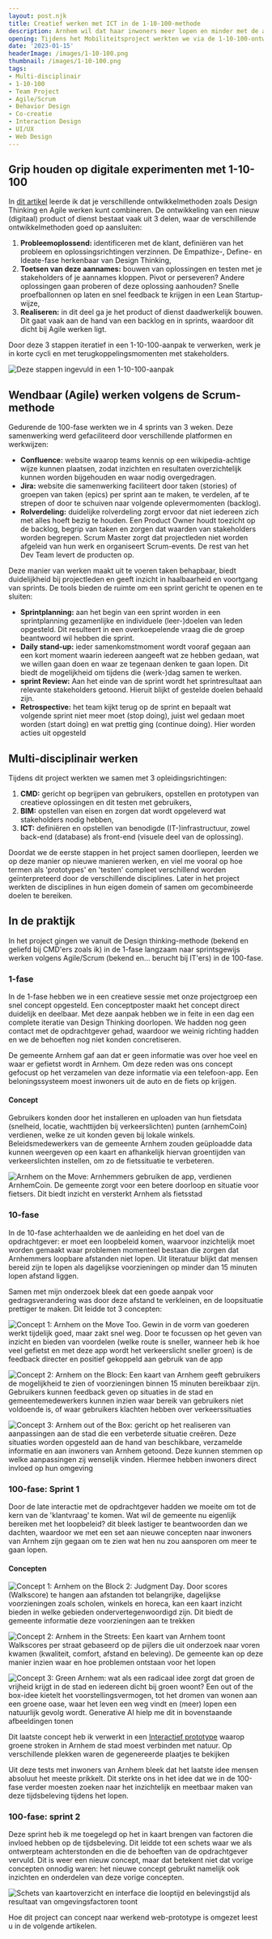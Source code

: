```yaml
---
layout: post.njk
title: Creatief werken met ICT in de 1-10-100-methode
description: Arnhem wil dat haar inwoners meer lopen en minder met de auto gaan. In een multi-disciplinair team combineerde ik in een 1-10-100-opzet het Design Thinking en Agile samenwerken. Ontdek hoe verschillende disciplines samen werkten om innovatieve concepten te ontwikkelen.
opening: Tijdens het Mobiliteitsproject werkten we via de 1-10-100-ontwikkelmethode.Hoe verhoudt deze zich tot de Design thinking- en Agile-methode, en hoe combineren we deze tijdens dit project? Welke disciplines werken samen aan dit project? Dit beschrijf ik op deze pagina.
date: '2023-01-15'
headerImage: /images/1-10-100.png
thumbnail: /images/1-10-100.png
tags:
- Multi-disciplinair
- 1-10-100
- Team Project
- Agile/Scrum
- Behavior Design
- Co-creatie
- Interaction Design
- UI/UX
- Web Design
---
```


## Grip houden op digitale experimenten met 1-10-100

In [dit artikel](https://mindig.nl/grip-houden-op-digitale-experimenten-met-1-10-100/) leerde ik dat je verschillende ontwikkelmethoden zoals Design Thinking en Agile werken kunt combineren. De ontwikkeling van een nieuw (digitaal) product of dienst bestaat vaak uit 3 delen, waar de verschillende ontwikkelmethoden goed op aansluiten:

1. **Probleemoplossend:** identificeren met de klant, definiëren van het probleem en oplossingsrichtingen verzinnen. De Empathize-, Define- en Ideate-fase herkenbaar van Design Thinking,
2. **Toetsen van deze aannames:** bouwen van oplossingen en testen met je stakeholders of je aannames kloppen. Pivot or perseveren? Andere oplossingen gaan proberen of deze oplossing aanhouden? Snelle proefballonnen op laten en snel feedback te krijgen in een Lean Startup-wijze,
3. **Realiseren:** in dit deel ga je het product of dienst daadwerkelijk bouwen. Dit gaat vaak aan de hand van een backlog en in sprints, waardoor dit dicht bij Agile werken ligt.

Door deze 3 stappen iteratief in een 1-10-100-aanpak te verwerken, werk je in korte cycli en met terugkoppelingsmomenten met stakeholders.

![Deze stappen ingevuld in een 1-10-100-aanpak](/images/1-10-100.png)

## Wendbaar (Agile) werken volgens de Scrum-methode

Gedurende de 100-fase werkten we in 4 sprints van 3 weken. Deze samenwerking werd gefaciliteerd door verschillende platformen en werkwijzen:

- **Confluence:** website waarop teams kennis op een wikipedia-achtige wijze kunnen plaatsen, zodat inzichten en resultaten overzichtelijk kunnen worden bijgehouden en waar nodig overgedragen.
- **Jira:** website die samenwerking faciliteert door taken (stories) of groepen van taken (epics) per sprint aan te maken, te verdelen, af te strepen of door te schuiven naar volgende oplevermomenten (backlog).
- **Rolverdeling:** duidelijke rolverdeling zorgt ervoor dat niet iedereen zich met alles hoeft bezig te houden. Een Product Owner houdt toezicht op de backlog, begrip van taken en zorgen dat waarden van stakeholders worden begrepen. Scrum Master zorgt dat projectleden niet worden afgeleid van hun werk en organiseert Scrum-events. De rest van het Dev Team levert de producten op.

Deze manier van werken maakt uit te voeren taken behapbaar, biedt duidelijkheid bij projectleden en geeft inzicht in haalbaarheid en voortgang van sprints. De tools bieden de ruimte om een sprint gericht te openen en te sluiten:

- **Sprintplanning:** aan het begin van een sprint worden in een sprintplanning gezamenlijke en individuele (leer-)doelen van leden opgesteld. Dit resulteert in een overkoepelende vraag die de groep beantwoord wil hebben die sprint.
- **Daily stand-up:** ieder samenkomstmoment wordt vooraf gegaan aan een kort moment waarin iedereen aangeeft wat ze hebben gedaan, wat we willen gaan doen en waar ze tegenaan denken te gaan lopen. Dit biedt de mogelijkheid om tijdens die (werk-)dag samen te werken.
- **sprint Review:** Aan het einde van de sprint wordt het sprintresultaat aan relevante stakeholders getoond. Hieruit blijkt of gestelde doelen behaald zijn.
- **Retrospective:** het team kijkt terug op de sprint en bepaalt wat volgende sprint niet meer moet (stop doing), juist wel gedaan moet worden (start doing) en wat prettig ging (continue doing). Hier worden acties uit opgesteld

## Multi-disciplinair werken

Tijdens dit project werkten we samen met 3 opleidingsrichtingen:

1. **CMD:** gericht op begrijpen van gebruikers, opstellen en prototypen van creatieve oplossingen en dit testen met gebruikers,
2. **BIM:** opstellen van eisen en zorgen dat wordt opgeleverd wat stakeholders nodig hebben,
3. **ICT:** definiëren en opstellen van benodigde (IT-)infrastructuur, zowel back-end (database) als front-end (visuele deel van de oplossing).

Doordat we de eerste stappen in het project samen doorliepen, leerden we op deze manier op nieuwe manieren werken, en viel me vooral op hoe termen als 'prototypes' en 'testen' compleet verschillend worden geïnterpreteerd door de verschillende disciplines. Later in het project werkten de disciplines in hun eigen domein of samen om gecombineerde doelen te bereiken.

## In de praktijk

In het project gingen we vanuit de Design thinking-methode (bekend en geliefd bij CMD'ers zoals ik) in de 1-fase langzaam naar sprintsgewijs werken volgens Agile/Scrum (bekend en... berucht bij IT'ers) in de 100-fase.

### 1-fase

In de 1-fase hebben we in een creatieve sessie met onze projectgroep een snel concept opgesteld. Een conceptposter maakt het concept direct duidelijk en deelbaar. Met deze aanpak hebben we in feite in een dag een complete iteratie van Design Thinking doorlopen. We hadden nog geen contact met de opdrachtgever gehad, waardoor we weinig richting hadden en we de behoeften nog niet konden concretiseren.

De gemeente Arnhem gaf aan dat er geen informatie was over hoe veel en waar er gefietst wordt in Arnhem. Om deze reden was ons concept gefocust op het verzamelen van deze informatie via een telefoon-app. Een beloningssysteem moest inwoners uit de auto en de fiets op krijgen.

#### Concept

Gebruikers konden door het installeren en uploaden van hun fietsdata (snelheid, locatie, wachttijden bij verkeerslichten) punten (arnhemCoin) verdienen, welke ze uit konden geven bij lokale winkels. Beleidsmedewerkers van de gemeente Arnhem zouden geüploadde data kunnen weergeven op een kaart en afhankelijk hiervan groentijden van verkeerslichten instellen, om zo de fietssituatie te verbeteren.

![Arnhem on the Move: Arnhemmers gebruiken de app, verdienen ArnhemCoin. De gemeente zorgt voor een betere doorloop en situatie voor fietsers. Dit biedt inzicht en versterkt Arnhem als fietsstad](/images/ArnhemOnTheMove_V1.0.jpeg)

### 10-fase

In de 10-fase achterhaalden we de aanleiding en het doel van de opdrachtgever: er moet een loopbeleid komen, waarvoor inzichtelijk moet worden gemaakt waar problemen momenteel bestaan die zorgen dat Arnhemmers loopbare afstanden niet lopen. Uit literatuur blijkt dat mensen bereid zijn te lopen als dagelijkse voorzieningen op minder dan 15 minuten lopen afstand liggen.

Samen met mijn onderzoek bleek dat een goede aanpak voor gedragsverandering was door deze afstand te verkleinen, en de loopsituatie prettiger te maken. Dit leidde tot 3 concepten:

![Concept 1: Arnhem on the Move Too. Gewin in de vorm van goederen werkt tijdelijk goed, maar zakt snel weg. Door te focussen op het geven van inzicht en bieden van voordelen (welke route is sneller, wanneer heb ik hoe veel gefietst en met deze app wordt het verkeerslicht sneller groen) is de feedback directer en positief gekoppeld aan gebruik van de app](/images/ArnhemOnTheMove_V2.0.png)

![Concept 2: Arnhem on the Block: Een kaart van Arnhem geeft gebruikers de mogelijkheid te zien of voorzieningen binnen 15 minuten bereikbaar zijn. Gebruikers kunnen feedback geven op situaties in de stad en gemeentemedewerkers kunnen inzien waar bereik van gebruikers niet voldoende is, of waar gebruikers klachten hebben over verkeerssituaties](/images/DennisUlijn_BTH-10-Concept2-MockUp_V1.2.png)

![Concept 3: Arnhem out of the Box: gericht op het realiseren van aanpassingen aan de stad die een verbeterde situatie creëren. Deze situaties worden opgesteld aan de hand van beschikbare, verzamelde informatie en aan inwoners van Arnhem getoond. Deze kunnen stemmen op welke aanpassingen zij wenselijk vinden. Hiermee hebben inwoners direct invloed op hun omgeving](/images/ArnhemOutOfTheBox_V1.0.png)

### 100-fase: Sprint 1

Door de late interactie met de opdrachtgever hadden we moeite om tot de kern van de 'klantvraag' te komen. Wat wil de gemeente nu eigenlijk bereiken met het loopbeleid? dit bleek lastiger te beantwoorden dan we dachten, waardoor we met een set aan nieuwe concepten naar inwoners van Arnhem zijn gegaan om te zien wat hen nu zou aansporen om meer te gaan lopen.

#### Concepten

![Concept 1: Arnhem on the Block 2: Judgment Day. Door scores (Walkscore) te hangen aan afstanden tot belangrijke, dagelijkse voorzieningen zoals scholen, winkels en horeca, kan een kaart inzicht bieden in welke gebieden ondervertegenwoordigd zijn. Dit biedt de gemeente informatie deze voorzieningen aan te trekken](/images/ArnhemOnTheBlock_V2.0.png)

![Concept 2: Arnhem in the Streets: Een kaart van Arnhem toont Walkscores per straat gebaseerd op de pijlers die uit onderzoek naar voren kwamen (kwaliteit, comfort, afstand en beleving). De gemeente kan op deze manier inzien waar en hoe problemen ontstaan voor het lopen](/images/ArnhemInTheStreets_V1.0.png)

![Concept 3: Green Arnhem: wat als een radicaal idee zorgt dat groen de vrijheid krijgt in de stad en iedereen dicht bij groen woont? Een out of the box-idee kietelt het voorstellingsvermogen, tot het dromen van wonen aan een groene oase, waar het leven een weg vindt en (meer) lopen een natuurlijk gevolg wordt. Generative AI hielp me dit in bovenstaande afbeeldingen tonen](/images/GreenArnhem_V1.0.png)

Dit laatste concept heb ik verwerkt in een [Interactief prototype](https://xd.adobe.com/view/a808c95a-e064-4d08-9a81-8b6911b8efa3-fd5b/?fullscreen) waarop groene stroken in Arnhem de stad moest verbinden met natuur. Op verschillende plekken waren de gegenereerde plaatjes te bekijken

Uit deze tests met inwoners van Arnhem bleek dat het laatste idee mensen absoluut het meeste prikkelt. Dit sterkte ons in het idee dat we in de 100-fase verder moesten zoeken naar het inzichtelijk en meetbaar maken van deze tijdsbeleving tijdens het lopen.

### 100-fase: sprint 2

Deze sprint heb ik me toegelegd op het in kaart brengen van factoren die invloed hebben op de tijdsbeleving. Dit leidde tot een schets waar we als ontwerpteam achterstonden en die de behoeften van de opdrachtgever vervuld. Dit is weer een nieuw concept, maar dat betekent niet dat vorige concepten onnodig waren: het nieuwe concept gebruikt namelijk ook inzichten en onderdelen van deze vorige concepten.

![Schets van kaartoverzicht en interface die looptijd en belevingstijd als resultaat van omgevingsfactoren toont](/images/sprint2-schets-0.png)

Hoe dit project can concept naar werkend web-prototype is omgezet leest u in de volgende artikelen.



